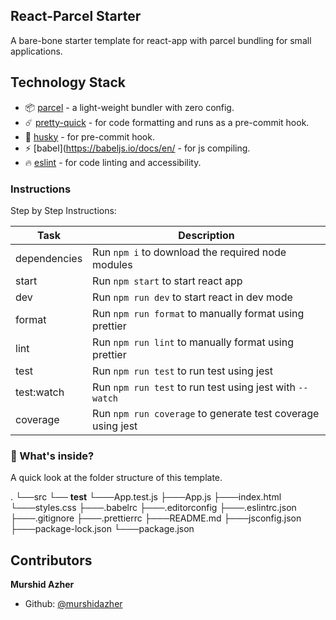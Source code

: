 ## React-Parcel Starter

A bare-bone starter template for react-app with parcel bundling for small applications.

## Technology Stack

- :package: [parcel](https://parceljs.org/getting_started.html) - a light-weight bundler with zero config.
- :comet: [pretty-quick](https://github.com/azz/pretty-quick) - for code formatting and runs as a pre-commit hook.
- :rainbow: [husky](https://github.com/typicode/husky) - for pre-commit hook.
- :zap: [babel](https://babeljs.io/docs/en/ - for js compiling.
- :fire: [eslint](https://eslint.org/docs/user-guide/configuring) - for code linting and accessibility.

### Instructions

Step by Step Instructions:

| Task         | Description                                                 |
| ------------ | ----------------------------------------------------------- |
| dependencies | Run `npm i` to download the required node modules           |
| start        | Run `npm start` to start react app                          |
| dev          | Run `npm run dev` to start react in dev mode                |
| format       | Run `npm run format` to manually format using prettier      |
| lint         | Run `npm run lint` to manually format using prettier        |
| test         | Run `npm run test` to run test using jest                   |
| test:watch   | Run `npm run test` to run test using jest with `--watch`    |
| coverage     | Run `npm run coverage` to generate test coverage using jest |

### :open_file_folder: What's inside?

A quick look at the folder structure of this template.
  
 .
└──src
└── **test**
└───App.test.js
├───App.js
├───index.html
└───styles.css
├───.babelrc
├───.editorconfig
├───.eslintrc.json
├───.gitignore
├───.prettierrc
├───README.md
├───jsconfig.json
├───package-lock.json
└───package.json

## Contributors

**Murshid Azher**

- Github: [@murshidazher](https://github.com/murshidazher)
